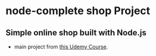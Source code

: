 # **node-complete shop Project**

## Simple online shop built with Node.js

- main project from [this Udemy Course](https://www.udemy.com/course/nodejs-the-complete-guide/).
